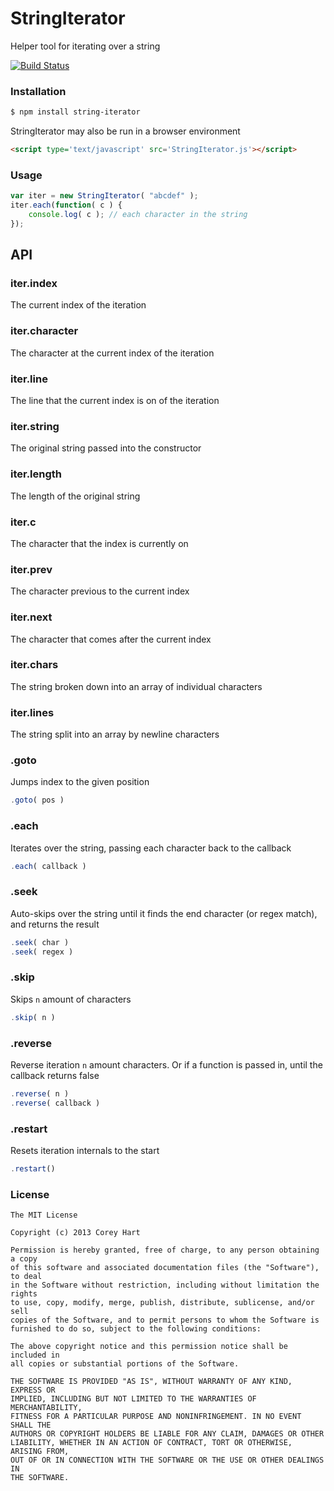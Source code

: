 # StringIterator

Helper tool for iterating over a string

[![Build Status](https://travis-ci.org/codenothing/StringIterator.png?branch=master)](https://travis-ci.org/codenothing/StringIterator)  


### Installation

```bash
$ npm install string-iterator
```

StringIterator may also be run in a browser environment

```html
<script type='text/javascript' src='StringIterator.js'></script>
```


### Usage

```js
var iter = new StringIterator( "abcdef" );
iter.each(function( c ) {
	console.log( c ); // each character in the string
});
```
  

API
---

### iter.index

The current index of the iteration

### iter.character

The character at the current index of the iteration

### iter.line

The line that the current index is on of the iteration

### iter.string

The original string passed into the constructor

### iter.length

The length of the original string

### iter.c

The character that the index is currently on

### iter.prev

The character previous to the current index

### iter.next

The character that comes after the current index

### iter.chars

The string broken down into an array of individual characters

### iter.lines

The string split into an array by newline characters


### .goto

Jumps index to the given position

```js
.goto( pos )
```


### .each

Iterates over the string, passing each character back to the callback

```js
.each( callback )
```


### .seek

Auto-skips over the string until it finds the end character (or regex match), and returns the result

```js
.seek( char )
.seek( regex )
```


### .skip

Skips `n` amount of characters

```js
.skip( n )
```


### .reverse

Reverse iteration `n` amount characters. Or if a function is passed in, until the callback returns false

```js
.reverse( n )
.reverse( callback )
```


### .restart

Resets iteration internals to the start

```js
.restart()
```


### License

```
The MIT License

Copyright (c) 2013 Corey Hart

Permission is hereby granted, free of charge, to any person obtaining a copy
of this software and associated documentation files (the "Software"), to deal
in the Software without restriction, including without limitation the rights
to use, copy, modify, merge, publish, distribute, sublicense, and/or sell
copies of the Software, and to permit persons to whom the Software is
furnished to do so, subject to the following conditions:

The above copyright notice and this permission notice shall be included in
all copies or substantial portions of the Software.

THE SOFTWARE IS PROVIDED "AS IS", WITHOUT WARRANTY OF ANY KIND, EXPRESS OR
IMPLIED, INCLUDING BUT NOT LIMITED TO THE WARRANTIES OF MERCHANTABILITY,
FITNESS FOR A PARTICULAR PURPOSE AND NONINFRINGEMENT. IN NO EVENT SHALL THE
AUTHORS OR COPYRIGHT HOLDERS BE LIABLE FOR ANY CLAIM, DAMAGES OR OTHER
LIABILITY, WHETHER IN AN ACTION OF CONTRACT, TORT OR OTHERWISE, ARISING FROM,
OUT OF OR IN CONNECTION WITH THE SOFTWARE OR THE USE OR OTHER DEALINGS IN
THE SOFTWARE.
```
